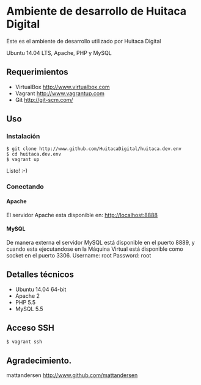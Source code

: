 Ambiente de desarrollo de Huitaca Digital
============

Este es el ambiente de desarrollo utilizado por Huitaca Digital

Ubuntu 14.04 LTS, Apache, PHP y MySQL

Requerimientos
------------
* VirtualBox <http://www.virtualbox.com>
* Vagrant <http://www.vagrantup.com>
* Git <http://git-scm.com/>

Uso
-----

### Instalación
	$ git clone http://www.github.com/HuitacaDigital/huitaca.dev.env
	$ cd huitaca.dev.env
	$ vagrant up

Listo! :-)

### Conectando

#### Apache
El servidor Apache esta disponible en: <http://localhost:8888>

#### MySQL
De manera externa el servidor MySQL está disponible en el puerto 8889, y cuando esta ejecutandose en la Máquina Virtual está disponible como socket en el puerto 3306.
Username: root
Password: root

Detalles técnicos
-----------------
* Ubuntu 14.04 64-bit
* Apache 2
* PHP 5.5
* MySQL 5.5

Acceso SSH
----------

	$ vagrant ssh

Agradecimiento.
---------------

mattandersen <http://www.github.com/mattandersen>
